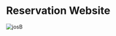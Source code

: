 # Reservation Website

![josB](https://user-images.githubusercontent.com/21057939/167087075-61c1c3c1-2ef8-4e13-86ab-505009615885.png)

